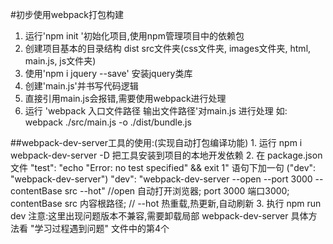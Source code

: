 #初步使用webpack打包构建
1. 运行'npm init '初始化项目,使用npm管理项目中的依赖包
2. 创建项目基本的目录结构 dist src文件夹(css文件夹, images文件夹, html, main.js, js文件夹)
3. 使用'npm i jquery --save' 安装jquery类库
4. 创建'main.js'并书写代码逻辑
5. 直接引用main.js会报错,需要使用webpack进行处理
6. 运行 'webpack 入口文件路径 输出文件路径'对main.js 进行处理
如: webpack ./src/main.js -o ./dist/bundle.js

##webpack-dev-server工具的使用:(实现自动打包编译功能)
    1. 运行 npm i webpack-dev-server -D 把工具安装到项目的本地开发依赖
    2. 在 package.json 文件 "test": "echo \"Error: no test specified\" && exit 1" 语句下加一句 ("dev": "webpack-dev-server")
    "dev": "webpack-dev-server --open --port 3000 --contentBase src --hot"
    //open 自动打开浏览器; port 3000 端口3000; contentBase src 内容根路径;
    // --hot 热重载,热更新,自动刷新
    3. 执行 npm run dev 
        注意:这里出现问题版本不兼容,需要卸载局部 webpack-dev-server
        具体方法看 "学习过程遇到问题" 文件中的第4个
    